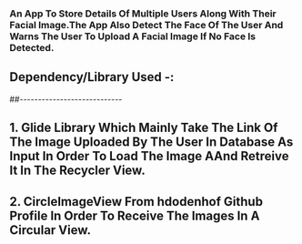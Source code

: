 ### An App To Store Details Of Multiple Users Along With Their Facial Image.The App Also Detect The Face Of The User And Warns The User To Upload A Facial Image If No Face Is Detected.
## Dependency/Library Used -:
##----------------------------
## 1. Glide Library Which Mainly Take The Link Of The Image Uploaded By The User In Database As Input In Order To Load The Image AAnd Retreive It In The Recycler View.
## 2. CircleImageView From hdodenhof Github Profile In Order To Receive The Images In A Circular View. 
